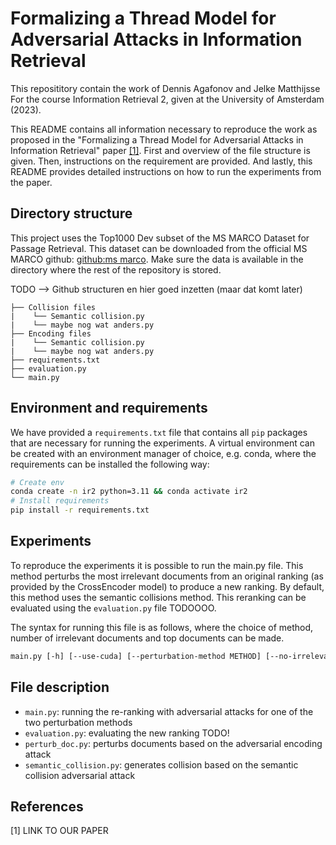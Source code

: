 # Formalizing a Thread Model for Adversarial Attacks in Information Retrieval
This reposititory contain the work of Dennis Agafonov and Jelke Matthijsse For the course Information Retrieval 2, given at the University of Amsterdam (2023). 

This README contains all information necessary to reproduce the work as proposed in the "Formalizing a Thread Model for Adversarial Attacks in Information Retrieval" paper [[1]](#1). First and overview of the file structure is given. Then, instructions on the requirement are provided. And lastly, this README provides detailed instructions on how to run the experiments from the paper. 

## Directory structure

This project uses the Top1000 Dev subset of the MS MARCO Dataset for Passage Retrieval. This dataset can be downloaded from the official MS MARCO github: [github:ms marco](https://microsoft.github.io/msmarco/). Make sure the data is available in the directory where the rest of the repository is stored.

TODO --> Github structuren en hier goed inzetten (maar dat komt later)
```tree
├── Collision files
|    └── Semantic collision.py
|    └── maybe nog wat anders.py
├── Encoding files
|    └── Semantic collision.py
|    └── maybe nog wat anders.py
├── requirements.txt
├── evaluation.py
└── main.py
```

## Environment and requirements
We have provided a `requirements.txt` file that contains all `pip` packages that are necessary for running the experiments. A virtual environment can be created with an environment manager of choice, e.g. conda, where the requirements can be installed the following way:

```sh
# Create env
conda create -n ir2 python=3.11 && conda activate ir2
# Install requirements
pip install -r requirements.txt
```

## Experiments
To reproduce the experiments it is possible to run the main.py file. This method perturbs the most irrelevant documents from an original ranking (as provided by the CrossEncoder model) to produce a new ranking. By default, this method uses the semantic collisions method. This reranking can be evaluated using the `evaluation.py` file TODOOOO.

The syntax for running this file is as follows, where the choice of method, number of irrelevant documents and top documents can be made. 

```txt
main.py [-h] [--use-cuda] [--perturbation-method METHOD] [--no-irrelevant-docs IRR_DOCS][--no-top-docs TOP_DOCS] 
```
## File description
- `main.py`: running the re-ranking with adversarial attacks for one of the two perturbation methods
- `evaluation.py`: evaluating the new ranking TODO!
- `perturb_doc.py`: perturbs documents based on the adversarial encoding attack
- `semantic_collision.py`: generates collision based on the semantic collision adversarial attack

## References
<a id="1">[1]</a> 
LINK TO OUR PAPER

